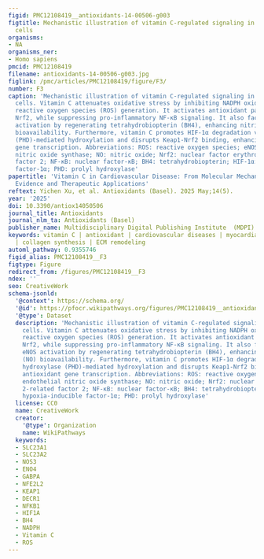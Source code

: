 ```yaml
---
figid: PMC12108419__antioxidants-14-00506-g003
figtitle: Mechanistic illustration of vitamin C-regulated signaling in endothelial
  cells
organisms:
- NA
organisms_ner:
- Homo sapiens
pmcid: PMC12108419
filename: antioxidants-14-00506-g003.jpg
figlink: /pmc/articles/PMC12108419/figure/F3/
number: F3
caption: 'Mechanistic illustration of vitamin C-regulated signaling in endothelial
  cells. Vitamin C attenuates oxidative stress by inhibiting NADPH oxidase and reducing
  reactive oxygen species (ROS) generation. It activates antioxidant pathways through
  Nrf2, while suppressing pro-inflammatory NF-κB signaling. It also facilitates eNOS
  activation by regenerating tetrahydrobiopterin (BH4), enhancing nitric oxide (NO)
  bioavailability. Furthermore, vitamin C promotes HIF-1α degradation via prolyl hydroxylase
  (PHD)-mediated hydroxylation and disrupts Keap1-Nrf2 binding, enhancing antioxidant
  gene transcription. Abbreviations: ROS: reactive oxygen species; eNOS: endothelial
  nitric oxide synthase; NO: nitric oxide; Nrf2: nuclear factor erythroid 2-related
  factor 2; NF-κB: nuclear factor-κB; BH4: tetrahydrobiopterin; HIF-1α: hypoxia-inducible
  factor-1α; PHD: prolyl hydroxylase'
papertitle: 'Vitamin C in Cardiovascular Disease: From Molecular Mechanisms to Clinical
  Evidence and Therapeutic Applications'
reftext: Yichen Xu, et al. Antioxidants (Basel). 2025 May;14(5).
year: '2025'
doi: 10.3390/antiox14050506
journal_title: Antioxidants
journal_nlm_ta: Antioxidants (Basel)
publisher_name: Multidisciplinary Digital Publishing Institute  (MDPI)
keywords: vitamin C | antioxidant | cardiovascular diseases | myocardial infarction
  | collagen synthesis | ECM remodeling
automl_pathway: 0.9355746
figid_alias: PMC12108419__F3
figtype: Figure
redirect_from: /figures/PMC12108419__F3
ndex: ''
seo: CreativeWork
schema-jsonld:
  '@context': https://schema.org/
  '@id': https://pfocr.wikipathways.org/figures/PMC12108419__antioxidants-14-00506-g003.html
  '@type': Dataset
  description: 'Mechanistic illustration of vitamin C-regulated signaling in endothelial
    cells. Vitamin C attenuates oxidative stress by inhibiting NADPH oxidase and reducing
    reactive oxygen species (ROS) generation. It activates antioxidant pathways through
    Nrf2, while suppressing pro-inflammatory NF-κB signaling. It also facilitates
    eNOS activation by regenerating tetrahydrobiopterin (BH4), enhancing nitric oxide
    (NO) bioavailability. Furthermore, vitamin C promotes HIF-1α degradation via prolyl
    hydroxylase (PHD)-mediated hydroxylation and disrupts Keap1-Nrf2 binding, enhancing
    antioxidant gene transcription. Abbreviations: ROS: reactive oxygen species; eNOS:
    endothelial nitric oxide synthase; NO: nitric oxide; Nrf2: nuclear factor erythroid
    2-related factor 2; NF-κB: nuclear factor-κB; BH4: tetrahydrobiopterin; HIF-1α:
    hypoxia-inducible factor-1α; PHD: prolyl hydroxylase'
  license: CC0
  name: CreativeWork
  creator:
    '@type': Organization
    name: WikiPathways
  keywords:
  - SLC23A1
  - SLC23A2
  - NOS3
  - ENO4
  - GABPA
  - NFE2L2
  - KEAP1
  - DECR1
  - NFKB1
  - HIF1A
  - BH4
  - NADPH
  - Vitamin C
  - ROS
---
```

